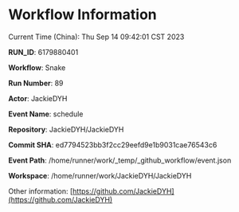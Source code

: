 # Workflow Information

Current Time (China): Thu Sep 14 09:42:01 CST 2023  

**RUN_ID**: 6179880401  

**Workflow**: Snake  

**Run Number**: 89  

**Actor**: JackieDYH  

**Event Name**: schedule  

**Repository**: JackieDYH/JackieDYH  

**Commit SHA**: ed7794523bb3f2cc29eefd9e1b9031cae76543c6  

**Event Path**: /home/runner/work/_temp/_github_workflow/event.json  

**Workspace**: /home/runner/work/JackieDYH/JackieDYH  

Other information: [https://github.com/JackieDYH](https://github.com/JackieDYH)
